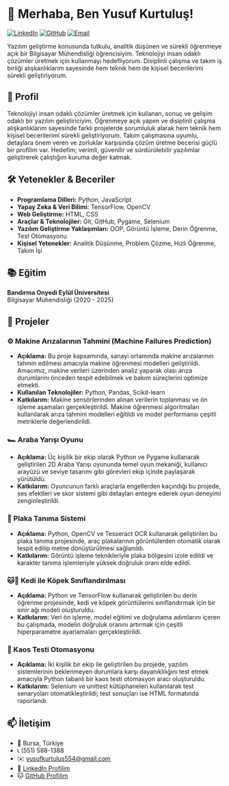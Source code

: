 # 👋 Merhaba, Ben Yusuf Kurtuluş!

[![LinkedIn](https://img.shields.io/badge/LinkedIn-0077B5?style=for-the-badge&logo=linkedin&logoColor=white)](https://www.linkedin.com/in/yusuf-kurtuluş-564a1b253/)
[![GitHub](https://img.shields.io/badge/GitHub-100000?style=for-the-badge&logo=github&logoColor=white)](https://github.com/MYusuf160)
[![Email](https://img.shields.io/badge/Email-D14836?style=for-the-badge&logo=gmail&logoColor=white)](mailto:yusufkurtulus554@gmail.com)

Yazılım geliştirme konusunda tutkulu, analitik düşünen ve sürekli öğrenmeye açık bir Bilgisayar Mühendisliği öğrencisiyim. Teknolojiyi insan odaklı çözümler üretmek için kullanmayı hedefliyorum. Disiplinli çalışma ve takım iş birliği alışkanlıklarım sayesinde hem teknik hem de kişisel becerilerimi sürekli geliştiriyorum.

## 🎯 Profil

Teknolojiyi insan odaklı çözümler üretmek için kullanan, sonuç ve gelişim odaklı bir yazılım geliştiriciyim. Öğrenmeye açık yapım ve disiplinli çalışma alışkanlıklarım sayesinde farklı projelerde sorumluluk alarak hem teknik hem kişisel becerilerimi sürekli geliştiriyorum. Takım çalışmasına uyumlu, detaylara önem veren ve zorluklar karşısında çözüm üretme becerisi güçlü bir profilim var. Hedefim; verimli, güvenilir ve sürdürülebilir yazılımlar geliştirerek çalıştığım kuruma değer katmak.

## 🛠️ Yetenekler & Beceriler

- **Programlama Dilleri:** Python, JavaScript
- **Yapay Zeka & Veri Bilimi:** TensorFlow, OpenCV
- **Web Geliştirme:** HTML, CSS
- **Araçlar & Teknolojiler:** Git, GitHub, Pygame, Selenium
- **Yazılım Geliştirme Yaklaşımları:** OOP, Görüntü İşleme, Derin Öğrenme, Test Otomasyonu
- **Kişisel Yetenekler:** Analitik Düşünme, Problem Çözme, Hızlı Öğrenme, Takım İşi

## 📚 Eğitim

**Bandırma Onyedi Eylül Üniversitesi**  
Bilgisayar Mühendisliği (2020 - 2025)

## 💼 Projeler

### ⚙️ Makine Arızalarının Tahmini (Machine Failures Prediction)
- **Açıklama:** Bu proje kapsamında, sanayi ortamında makine arızalarının tahmin edilmesi amacıyla makine öğrenmesi modelleri geliştirildi. Amacımız, makine verileri üzerinden analiz yaparak olası arıza durumlarını önceden tespit edebilmek ve bakım süreçlerini optimize etmekti.
- **Kullanılan Teknolojiler:** Python, Pandas, Scikit-learn
- **Katkılarım:** Makine sensörlerinden alınan verilerin toplanması ve ön işleme aşamaları gerçekleştirildi. Makine öğrenmesi algoritmaları kullanılarak arıza tahmini modelleri eğitildi ve model performansı çeşitli metriklerle değerlendirildi.

### 🏎️ Araba Yarışı Oyunu
- **Açıklama:** Üç kişilik bir ekip olarak Python ve Pygame kullanarak geliştirilen 2D Araba Yarışı oyununda temel oyun mekaniği, kullanıcı arayüzü ve seviye tasarımı gibi görevleri ekip içinde paylaşarak yürütüldü.
- **Katkılarım:** Oyuncunun farklı araçlarla engellerden kaçındığı bu projede, ses efektleri ve skor sistemi gibi detayları entegre ederek oyun deneyimi zenginleştirildi.

### 🚗 Plaka Tanıma Sistemi
- **Açıklama:** Python, OpenCV ve Tesseract OCR kullanarak geliştirilen bu plaka tanıma projesinde, araç plakalarının görüntülerden otomatik olarak tespit edilip metne dönüştürülmesi sağlanıldı.
- **Katkılarım:** Görüntü işleme teknikleriyle plaka bölgesini izole edildi ve karakter tanıma işlemleriyle yüksek doğruluk oranı elde edildi.

### 🐱🐶 Kedi ile Köpek Sınıflandırılması
- **Açıklama:** Python ve TensorFlow kullanarak geliştirilen bu derin öğrenme projesinde, kedi ve köpek görüntülerini sınıflandırmak için bir sinir ağı modeli oluşturuldu.
- **Katkılarım:** Veri ön işleme, model eğitimi ve doğrulama adımlarını içeren bu çalışmada, modelin doğruluk oranını artırmak için çeşitli hiperparametre ayarlamaları gerçekleştirildi.

### 🧪 Kaos Testi Otomasyonu
- **Açıklama:** İki kişilik bir ekip ile geliştirilen bu projede, yazılım sistemlerinin beklenmeyen durumlara karşı dayanıklılığını test etmek amacıyla Python tabanlı bir kaos testi otomasyon aracı oluşturuldu.
- **Katkılarım:** Selenium ve unittest kütüphaneleri kullanılarak test senaryoları otomatikleştirildi; test sonuçları ise HTML formatında raporlandı.

## 📫 İletişim

- 📍 Bursa, Türkiye
- 📞 (551) 588-1388
- ✉️ [yusufkurtulus554@gmail.com](mailto:yusufkurtulus554@gmail.com)
- 🔗 [LinkedIn Profilim](https://www.linkedin.com/in/yusuf-kurtuluş-564a1b253/)
- 🐱 [GitHub Profilim](https://github.com/MYusuf160)
